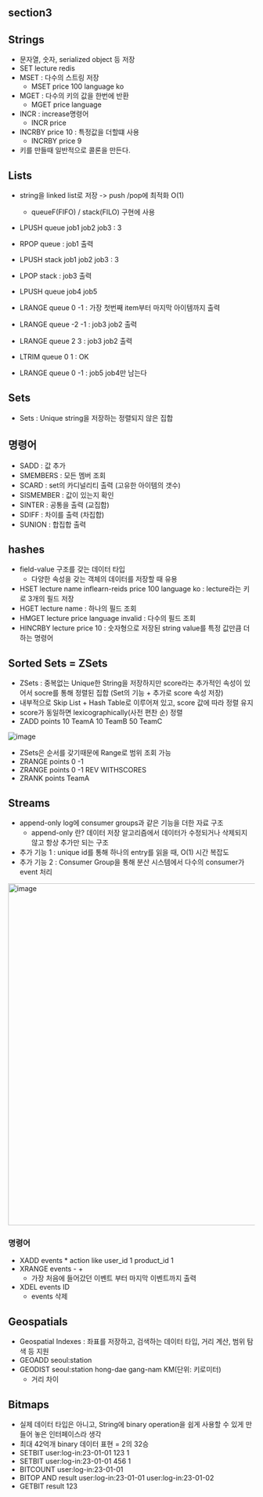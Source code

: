 ## section3

## Strings
+ 문자열, 숫자, serialized object 등 저장
+ SET lecture redis
+ MSET : 다수의 스트링 저장
  - MSET price 100 language ko
+ MGET : 다수의 키의 값을 한번에 반환
  - MGET price language
+ INCR : increase명령어
  - INCR price
+ INCRBY price 10 : 특정값을 더할떄 사용
  - INCRBY price 9
+ 키를 만들때 일반적으로 콜론을 만든다.

## Lists
+ string을 linked list로 저장 -> push /pop에 최적화 O(1)
  - queueF(FIFO) / stack(FILO) 구현에 사용
+ LPUSH queue job1 job2 job3 : 3
+ RPOP queue : job1 출력

+ LPUSH stack job1 job2 job3 : 3
+ LPOP stack : job3 출력
+ LPUSH queue job4 job5
+ LRANGE queue 0 -1 : 가장 첫번째 item부터 마지막 아이템까지 출력
+ LRANGE queue -2 -1 : job3 job2 출력
+ LRANGE queue 2 3 : job3 job2 출력
+ LTRIM queue 0 1 : OK
+ LRANGE queue 0 -1 : job5 job4만 남는다

## Sets
+ Sets : Unique string을 저장하는 정렬되지 않은 집합

## 명령어
+ SADD : 값 추가
+ SMEMBERS : 모든 멤버 조회
+ SCARD : set의 카디널리티 출력 (고유한 아이템의 갯수)
+ SISMEMBER : 값이 있는지 확인
+ SINTER : 공통을 출력 (교집합)
+ SDIFF : 차이를 출력 (차집합)
+ SUNION : 합집합 출력

## hashes
+ field-value 구조를 갖는 데이터 타입
  - 다양한 속성을 갖는 객체의 데이터를 저장할 때 유용
+ HSET lecture name inflearn-reids price 100 language ko : lecture라는 키로 3개의 필드 저장
+ HGET lecture name : 하나의 필드 조회
+ HMGET lecture price language invalid : 다수의 필드 조회
+ HINCRBY lecture price 10 : 숫자형으로 저장된 string value를 특정 값만큼 더하는 명령어

## Sorted Sets = ZSets
+ ZSets : 중복없는 Unique한 String을 저장하지만 score라는 추가적인 속성이 있어서 socre를 통해 정렬된 집합 (Set의 기능 + 추가로 score 속성 저장)
+ 내부적으로 Skip List + Hash Table로 이루어져 있고, score 값에 따라 정렬 유지
+ score가 동일하면 lexicographically(사전 편찬 순) 정렬
+ ZADD points 10 TeamA 10 TeamB 50 TeamC

![image](https://github.com/HyangKeunChoi/TIL-Today-I-Learned-/assets/49984996/87df7ea7-bab5-43d5-8e15-3d67115f1790)

+ ZSets은 순서를 갖기때문에 Range로 범위 조회 가능
+ ZRANGE points 0 -1
+ ZRANGE points 0 -1 REV WITHSCORES
+ ZRANK points TeamA

## Streams
+ append-only log에 consumer groups과 같은 기능을 더한 자료 구조
  - append-only 란? 데이터 저장 알고리즘에서 데이터가 수정되거나 삭제되지 않고 항상 추가만 되는 구조
+ 추가 기능 1 : unique id를 통해 하나의 entry를 읽을 때, O(1) 시간 복잡도
+ 추가 기능 2 : Consumer Group을 통해 분산 시스템에서 다수의 consumer가 event 처리

<img width="697" alt="image" src="https://github.com/HyangKeunChoi/TIL-Today-I-Learned-/assets/49984996/a9ef489d-9f58-4522-bfca-e2452d642fb3">

### 명령어
+ XADD events * action like user_id 1 product_id 1
+ XRANGE events - +
  - 가장 처음에 들어갔던 이벤트 부터 마지막 이벤트까지 출력
+ XDEL events ID
  - events 삭제

## Geospatials
+ Geospatial Indexes : 좌표를 저장하고, 검색하는 데이터 타입, 거리 계산, 범위 탐색 등 지원
+ GEOADD seoul:station
+ GEODIST seoul:station hong-dae gang-nam KM(단위: 키로미터)
  - 거리 차이

## Bitmaps
+ 실제 데이터 타입은 아니고, String에 binary operation을 쉽게 사용할 수 있게 만들어 놓은 인터페이스라 생각
+ 최대 42억개 binary 데이터 표현 = 2의 32승
+ SETBIT user:log-in:23-01-01 123 1
+ SETBIT user:log-in:23-01-01 456 1
+ BITCOUNT user:log-in:23-01-01
+ BITOP AND result user:log-in:23-01-01 user:log-in:23-01-02
+ GETBIT result 123
